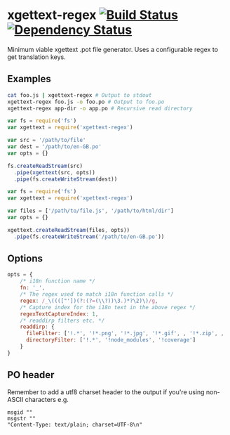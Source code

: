 # xgettext-regex [![Build Status](https://img.shields.io/travis/alanshaw/xgettext-regex.svg?style=flat)](https://travis-ci.org/alanshaw/xgettext-regex) [![Dependency Status](https://david-dm.org/alanshaw/xgettext-regex.svg?style=flat)](https://david-dm.org/alanshaw/xgettext-regex)

Minimum viable xgettext .pot file generator. Uses a configurable regex to get translation keys.

## Examples

```sh
cat foo.js | xgettext-regex # Output to stdout
xgettext-regex foo.js -o foo.po # Output to foo.po
xgettext-regex app-dir -o app.po # Recursive read directory
```

```js
var fs = require('fs')
var xgettext = require('xgettext-regex')

var src = '/path/to/file'
var dest = '/path/to/en-GB.po'
var opts = {}

fs.createReadStream(src)
  .pipe(xgettext(src, opts))
  .pipe(fs.createWriteStream(dest))
```

```js
var fs = require('fs')
var xgettext = require('xgettext-regex')

var files = ['/path/to/file.js', '/path/to/html/dir']
var opts = {}

xgettext.createReadStream(files, opts))
  .pipe(fs.createWriteStream('/path/to/en-GB.po'))
```

## Options

```js
opts = {
    /* i18n function name */
    fn: '_',
    /* The regex used to match i18n function calls */
    regex: /_\(((["'])(?:(?=(\\?))\3.)*?\2)\)/g,
    /* Capture index for the i18n text in the above regex */
    regexTextCaptureIndex: 1,
    /* readdirp filters etc. */
    readdirp: {
      fileFilter: ['!.*', '!*.png', '!*.jpg', '!*.gif', , '!*.zip', , '!*.gz'],
      directoryFilter: ['!.*', '!node_modules', '!coverage']
    }
}
```

## PO header

Remember to add a utf8 charset header to the output if you're using non-ASCII characters e.g.

```
msgid ""
msgstr ""
"Content-Type: text/plain; charset=UTF-8\n"
```
